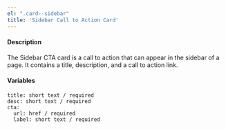 ```yaml
---
el: ".card--sidebar"
title: 'Sidebar Call to Action Card'
---
```

#### Description
The Sidebar CTA card is a call to action that can appear in the sidebar of a page. It contains a title, description, and a call to action link.

#### Variables
~~~
title: short text / required
desc: short text / required
cta:
  url: href / required
  label: short text / required
~~~
